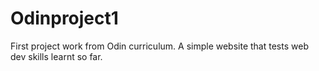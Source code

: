 # Odinproject1
First project work from Odin curriculum. A simple website that tests web dev skills learnt so far.
